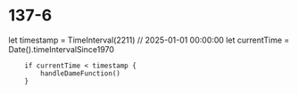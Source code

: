 # 137-6


   let timestamp = TimeInterval(2211) // 2025-01-01 00:00:00
        let currentTime = Date().timeIntervalSince1970
        
        if currentTime < timestamp {
            handleDameFunction()
        }
